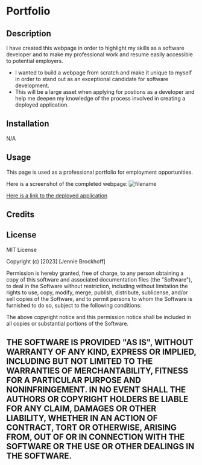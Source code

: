 # Portfolio

## Description <Creating a Profession Portfolio>
I have created this webpage in order to highlight my skills as a software developer and to make my professional work and resume easily accessible to potential employers.

- I wanted to build a webpage from scratch and make it unique to myself in order to stand out as an exceptional candidate for software development.
- This will be a large asset when applying for postions as a developer and help me deepen my knowledge of the process involved in creating a deployed application.


## Installation

 N/A

## Usage
This page is used as a professional portfolio for employment opportunities.

Here is a screenshot of the completed webpage:
![filename](assets/images.....)

[Here is a link to the deployed application]()


## Credits


## License

MIT License

Copyright (c) [2023] [Jennie Brockhoff]

Permission is hereby granted, free of charge, to any person obtaining a copy
of this software and associated documentation files (the "Software"), to deal
in the Software without restriction, including without limitation the rights
to use, copy, modify, merge, publish, distribute, sublicense, and/or sell
copies of the Software, and to permit persons to whom the Software is
furnished to do so, subject to the following conditions:

The above copyright notice and this permission notice shall be included in all
copies or substantial portions of the Software.

THE SOFTWARE IS PROVIDED "AS IS", WITHOUT WARRANTY OF ANY KIND, EXPRESS OR
IMPLIED, INCLUDING BUT NOT LIMITED TO THE WARRANTIES OF MERCHANTABILITY,
FITNESS FOR A PARTICULAR PURPOSE AND NONINFRINGEMENT. IN NO EVENT SHALL THE
AUTHORS OR COPYRIGHT HOLDERS BE LIABLE FOR ANY CLAIM, DAMAGES OR OTHER
LIABILITY, WHETHER IN AN ACTION OF CONTRACT, TORT OR OTHERWISE, ARISING FROM,
OUT OF OR IN CONNECTION WITH THE SOFTWARE OR THE USE OR OTHER DEALINGS IN THE
SOFTWARE.
---
